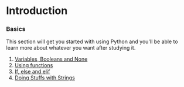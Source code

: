 # Introduction


### Basics

This section will get you started with using Python and you'll be able
to learn more about whatever you want after studying it.


1. [Variables, Booleans and None](basics/variables.md)
2. [Using functions](basics/using-function.md)
3. [If, else and elif](basics/if.md)
4. [Doing Stuffs with Strings](basics/handy-stuff-string.md)